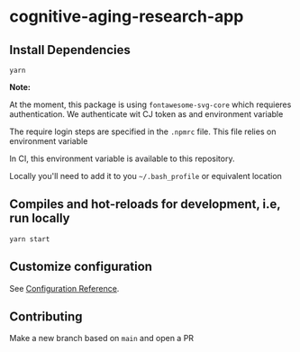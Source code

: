 # cognitive-aging-research-app

## Install Dependencies
```
yarn
```
**Note:** 

At the moment, this package is using `fontawesome-svg-core` which requieres authentication. We authenticate wit CJ token as and environment variable

The require login steps are specified in the `.npmrc` file. This file relies on environment variable

In CI, this environment variable is available to this repository.

Locally you'll need to add it to you `~/.bash_profile` or equivalent location

## Compiles and hot-reloads for development, i.e, run locally
```
yarn start
```

## Customize configuration
See [Configuration Reference](https://cli.vuejs.org/config/).

## Contributing
Make a new branch based on `main` and open a PR
